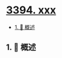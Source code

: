 # [3394. xxx](https://github.com/Tdahuyou/TNotes.leetcode/tree/main/notes/3394.%20xxx)

<!-- region:toc -->

- [1. 📝 概述](#1--概述)

<!-- endregion:toc -->

## 1. 📝 概述
